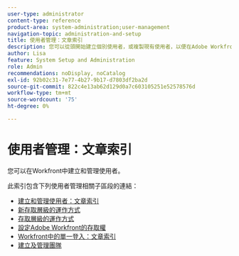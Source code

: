 ```yaml
---
user-type: administrator
content-type: reference
product-area: system-administration;user-management
navigation-topic: administration-and-setup
title: 使用者管理：文章索引
description: 您可以從頭開始建立個別使用者，或複製現有使用者，以便在Adobe Workfront中新增使用者。
author: Lisa
feature: System Setup and Administration
role: Admin
recommendations: noDisplay, noCatalog
exl-id: 92b02c31-7e77-4b27-9b17-d7803df2ba2d
source-git-commit: 822c4e13ab62d129d0a7c603105251e52578576d
workflow-type: tm+mt
source-wordcount: '75'
ht-degree: 0%

---
```


# 使用者管理：文章索引

<!-- Audited: 12/2023 -->

您可以在Workfront中建立和管理使用者。

此索引包含下列使用者管理相關子區段的連結：

* [建立和管理使用者：文章索引](../../administration-and-setup/add-users/create-and-manage-users/create-and-manage-users.md)
* [新存取層級的運作方式](/help/quicksilver/administration-and-setup/add-users/how-access-levels-work/access-levels-toc.md)
* [存取層級的運作方式](../../administration-and-setup/add-users/access-levels-and-object-permissions/access-levels.md)
* [設定Adobe Workfront的存取權](../../administration-and-setup/add-users/configure-and-grant-access/configure-access.md)
* [Workfront中的單一登入：文章索引](../../administration-and-setup/add-users/single-sign-on/single-sign-on.md)
* [建立及管理團隊](../../administration-and-setup/add-users/create-and-manage-teams/create-and-manage-teams.md)
